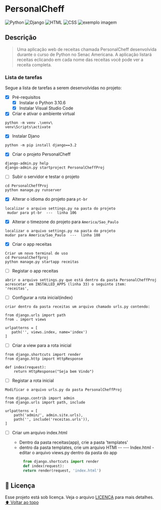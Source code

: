 # PersonalCheff
<!---Esses são exemplos. Veja https://shields.io para outras pessoas ou para personalizar este conjunto de escudos. Você pode querer incluir dependências, status do projeto e informações de licença aqui--->
![Python](https://img.shields.io/badge/Python-14354C?style=for-the-badge&logo=python&logoColor=white)
![Django](https://img.shields.io/badge/Django-092E20?style=for-the-badge&logo=django&logoColor=white)
![HTML](https://img.shields.io/badge/HTML5-E34F26?style=for-the-badge&logo=html5&logoColor=white)
![CSS](https://img.shields.io/badge/CSS3-1572B6?style=for-the-badge&logo=css3&logoColor=white)
<img src="exemplo-image.png" alt="exemplo imagem">

## Descrição
> Uma aplicação web de receitas chamada PersonalCheff desenvolvida durante o curso de Python no Senac Americana. A aplicação listará receitas eclicando em cada nome das receitas você pode ver a receita completa.

### Lista de tarefas
Segue a lista de tarefas a serem desenvolvidas no projeto:
- [X] Pré-requisitos
    - [X] Instalar o Python 3.10.6
    - [X] Instalar Visual Studio Code
- [x] Criar e ativar o ambiente virtual
```
python -m venv .\venv\
venv\Scripts\activate
````
- [x] Instalar Djano
````
python -m pip install django==3.2
````
- [x] Criar o projeto PersonalCheff
````
django-admin.py help
django-admin.py startproject PersonalCheffProj
````
- [ ] Subir o servidor e testar o projeto
````
cd PersonalCheffProj
python manage.py runserver
````
- [x] Alterar o idioma do projeto para `pt-br`
````
localizar o arquivo settings.py na pasta do projeto
 mudar para pt-br  ---  linha 106
 ````
- [x] Alterar o timezone do projeto para `America/Sao_Paulo`
 ````
localizar o arquivo settings.py na pasta do projeto
 mudar para America/Sao_Paulo  ---  linha 108
  ````
- [x] Criar o app receitas
 ````
Criar um novo terminal de uso
cd PersonalCheffproj
python manage.py startapp receitas
 ````

- [ ] Registar o app receitas
 ````
abrir o arquivo settings.py que está dentro da pasta PersonalCheffProj
acrescetar em INSTALLED_APPS (linha 33) o seguinte item:
'receitas',
 ````
- [ ] Configurar a rota  inicial(index)
 ````
criar dentro da pasta receitas um arquivo chamado urls.py contendo:

from django.urls import path
from . import views

urlpatterns = [
    path('', views.index, name='index')
]
 ````
- [ ] Criar a view para a rota inicial
````
from django.shortcuts import render
from django.http import HttpResponse

def index(request):
    return HttpResponse("Seja bem Vindo")
````
- [ ] Registar a rota inicial
````
Modificar o arquivo urls.py da pasta PersonalCheffProj

from django.contrib import admin
from django.urls import path, include

urlpatterns = [
    path('admin/', admin.site.urls),
    path('', include('receitas.urls')),
]
````
- [ ] Criar um arquivo index.html
    - Dentro da pasta receitas(app), crie a pasta 'templates'
	- dentro da pasta templates, crie um arquivo HTMl  -- ---  Index.html
	-editar o arquivo views.py dentro da pasta do app

	``` python
         from django.shortcuts import render
         def index(request):
         return render(request, 'index.html')
	
	```


## 📝 Licença
Esse projeto está sob licença. Veja o arquivo [LICENÇA](LICENSE.md) para mais detalhes.
[⬆ Voltar ao topo](#nome-do-projeto)<br>

